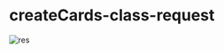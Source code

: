 # createCards-class-request
![res](https://user-images.githubusercontent.com/86306288/145001600-93c64b18-bfb2-4163-bce8-336d2f7c6c43.PNG)
